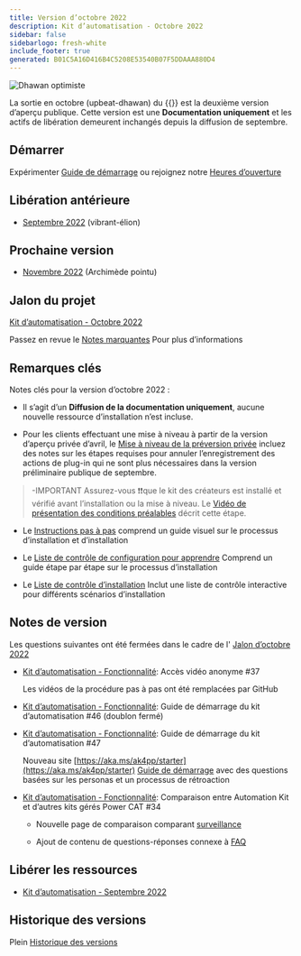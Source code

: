 ```yaml
---
title: Version d’octobre 2022
description: Kit d’automatisation - Octobre 2022
sidebar: false
sidebarlogo: fresh-white
include_footer: true
generated: B01C5A16D416B4C5208E53540B07F5DDAAA880D4
---
```


![Dhawan optimiste](/images/upbeat-dhawan.png)

La sortie en octobre (upbeat-dhawan) du {{<product-name>}} est la deuxième version d’aperçu publique. Cette version est une **Documentation uniquement** et les actifs de libération demeurent inchangés depuis la diffusion de septembre.

## Démarrer

Expérimenter [Guide de démarrage](/fr/get-started) ou rejoignez notre [Heures d’ouverture](/fr/office-hours)

## Libération antérieure

- [Septembre 2022](/fr/releases/september-2022) (vibrant-élion)

## Prochaine version

- [Novembre 2022](/fr/releases/november-2022) (Archimède pointu)

## Jalon du projet

[Kit d’automatisation - Octobre 2022](https://github.com/orgs/microsoft/projects/486/views/3)

Passez en revue le [Notes marquantes](/fr/releases/milestones) Pour plus d’informations

## Remarques clés

Notes clés pour la version d’octobre 2022 :

- Il s’agit d’un **Diffusion de la documentation uniquement**, aucune nouvelle ressource d’installation n’est incluse.

- Pour les clients effectuant une mise à niveau à partir de la version d’aperçu privée d’avril, le [Mise à niveau de la préversion privée](https://github.com/microsoft/powercat-automation-kit/blob/main/docs/private-preview-upgrade.md) incluez des notes sur les étapes requises pour annuler l’enregistrement des actions de plug-in qui ne sont plus nécessaires dans la version préliminaire publique de septembre.

> -IMPORTANT Assurez-vous ❗❗que le kit des créateurs est installé et vérifié avant l’installation ou la mise à niveau. Le [Vidéo de présentation des conditions préalables](https://github.com/microsoft/powercat-automation-kit/blob/main/docs/walkthrough.md) décrit cette étape.

- Le [Instructions pas à pas](https://github.com/microsoft/powercat-automation-kit/blob/main/docs/walkthrough.md) comprend un guide visuel sur le processus d’installation et d’installation

- Le [Liste de contrôle de configuration pour apprendre](https://learn.microsoft.com/power-automate/guidance/automation-kit/setup/setup-checklist) Comprend un guide étape par étape sur le processus d’installation

- Le [Liste de contrôle d’installation](/fr/get-started/install-checklist) Inclut une liste de contrôle interactive pour différents scénarios d’installation

## Notes de version

Les questions suivantes ont été fermées dans le cadre de l' [Jalon d’octobre 2022](https://github.com/orgs/microsoft/projects/486/views/3)

- [Kit d’automatisation - Fonctionnalité](https://github.com/microsoft/powercat-automation-kit/issues/37): Accès vidéo anonyme #37

  Les vidéos de la procédure pas à pas ont été remplacées par GitHub

- [Kit d’automatisation - Fonctionnalité](https://github.com/microsoft/powercat-automation-kit/issues/46): Guide de démarrage du kit d’automatisation #46 (doublon fermé)

- [Kit d’automatisation - Fonctionnalité](https://github.com/microsoft/powercat-automation-kit/issues/47): Guide de démarrage du kit d’automatisation #47

  Nouveau site [https://aka.ms/ak4pp/starter](https://aka.ms/ak4pp/starter)
  [Guide de démarrage](https://microsoft.github.io/powercat-automation-kit/get-started/) avec des questions basées sur les personas et un processus de rétroaction

- [Kit d’automatisation - Fonctionnalité](https://github.com/microsoft/powercat-automation-kit/issues/34): Comparaison entre Automation Kit et d’autres kits gérés Power CAT #34

  - Nouvelle page de comparaison comparant [surveillance](https://microsoft.github.io/powercat-automation-kit/monitoring-compare/)
  
  - Ajout de contenu de questions-réponses connexe à [FAQ](https://microsoft.github.io/powercat-automation-kit/frequently-asked-questions/)

## Libérer les ressources

- [Kit d’automatisation - Septembre 2022](https://github.com/microsoft/powercat-automation-kit/releases/tag/AutomationKit-September2022)

## Historique des versions

Plein [Historique des versions](/fr/releases)
